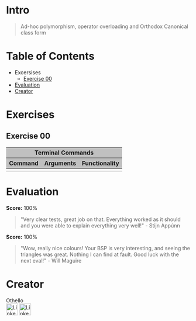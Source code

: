 # Intro
> Ad-hoc polymorphism, operator overloading and Orthodox Canonical class form

# Table of Contents
- Excersises
  - [Exercise 00](#exercise-00)
- [Evaluation](#evaluation)
- [Creator](#creator)

# Exercises
## Exercise 00

<table>
	<thead style="background-color: #C0C0C0;">
		<tr><th colspan="3">Terminal Commands</th></tr>
		<tr>
			<th>Command</th>
			<th>Arguments</th>
			<th>Functionality</th>
		</tr>
	</thead>
	<tbody>
		<tr>
			<td><a href="" target="_blank"></a></td>
			<td></td>
			<td></td>
		</tr>
	</tbody>
</table>

# Evaluation
**Score:** 100%
> "Very clear tests, great job on that. Everything worked as it should and you were able to explain everything very well!"
> 		- Stijn Appúnn

**Score:** 100%
> "Wow, really nice colours! Your BSP is very interesting, and seeing the triangles was great. Nothing I can find at fault. Good luck with the next eval!"
> 		- Will Maguire

# Creator
Othello<br>
[<img alt="LinkedIn" height="32px" src="https://github.githubassets.com/images/modules/logos_page/GitHub-Mark.png" target="_blank" />](https://github.com/OthelloPlusPlus)
[<img alt="LinkedIn" height="32px" src="https://upload.wikimedia.org/wikipedia/commons/thumb/c/ca/LinkedIn_logo_initials.png/600px-LinkedIn_logo_initials.png" target="_blank" />](https://nl.linkedin.com/in/orlando-hengelmolen)
